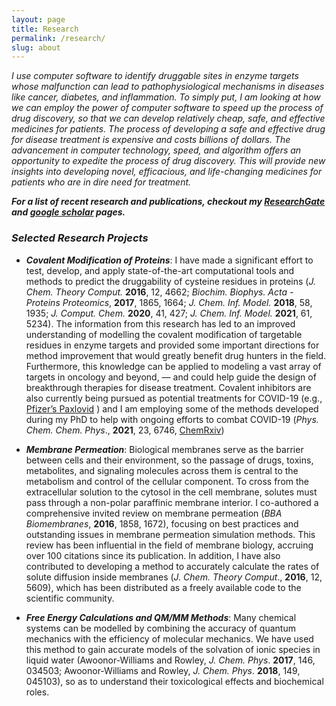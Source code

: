 ```yaml
---
layout: page
title: Research
permalink: /research/
slug: about
---
```


*I use computer software to identify druggable sites in enzyme targets whose malfunction can lead to pathophysiological mechanisms in diseases like cancer, diabetes, and inflammation. To simply put, I am looking at how we can employ the power of computer software to speed up the process of drug discovery, so that we can develop relatively cheap, safe, and effective medicines for patients. The process of developing a safe and effective drug for disease treatment is expensive and costs billions of dollars. The advancement in computer technology, speed, and algorithm offers an opportunity to expedite the process of drug discovery. This will provide new insights into developing novel, efficacious, and life-changing medicines for patients who are in dire need for treatment.*

***For a list of recent research and publications, checkout my <a href="https://www.researchgate.net/profile/Ernest_Awoonor-Williams" target="_blank">ResearchGate</a> and <a href="https://scholar.google.com/citations?user=AwvMTjIAAAAJ&hl=en" target="_blank">google scholar</a> pages.***



### *Selected Research Projects*

* ***Covalent Modification of Proteins***:  I have made a significant effort to test, develop, and apply state-of-the-art computational tools and methods to predict the druggability of cysteine residues in proteins (_J. Chem. Theory Comput._ **2016**, 12, 4662; _Biochim. Biophys. Acta - Proteins Proteomics_, **2017**, 1865, 1664; _J. Chem. Inf. Model._ **2018**, 58, 1935; _J. Comput. Chem._ **2020**, 41, 427;  _J. Chem. Inf. Model._ **2021**, 61, 5234). The information from this research has led to an improved understanding of modelling the covalent modification of targetable residues in enzyme targets and provided some important directions for method improvement that would greatly benefit drug hunters in the field. Furthermore, this knowledge can be applied to modeling a vast array of targets in oncology and beyond, — and could help guide the design of breakthrough therapies for disease treatment. Covalent inhibitors are also currently being pursued as potential treatments for COVID-19 (e.g., <a href="https://www.fda.gov/news-events/press-announcements/coronavirus-covid-19-update-fda-authorizes-first-oral-antiviral-treatment-covid-19" target="_blank">Pfizer’s Paxlovid</a> ) and I am employing some of the methods developed during my PhD to help with ongoing efforts to combat COVID-19 (_Phys. Chem. Chem. Phys_., **2021**, 23, 6746,   <a href="https://chemrxiv.org/engage/chemrxiv/article-details/61b0b4987ada950e376d9233" target="_blank">ChemRxiv</a>)


* ***Membrane Permeation***: Biological membranes serve as the barrier between cells and their environment, so the passage of drugs, toxins, metabolites, and signaling molecules across them is central to the metabolism and control of the cellular component. To cross from the extracellular solution to the cytosol in the cell membrane, solutes must pass through a non-polar paraffinic membrane interior. I co-authored a comprehensive invited review on membrane permeation (_BBA Biomembranes_, **2016**, 1858, 1672), focusing on best practices and outstanding issues in membrane permeation simulation methods. This review has been influential in the field of membrane biology, accruing over 100 citations since its publication. In addition, I have also contributed to developing a method to accurately calculate the rates of solute diffusion inside membranes (_J. Chem. Theory Comput_., **2016**, 12, 5609), which has been distributed as a freely available code to the scientific community.


* ***Free Energy Calculations and QM/MM Methods***: Many chemical systems can be modelled by combining the accuracy of quantum mechanics with the efficiency of molecular mechanics. We have used this method to gain accurate models of the solvation of ionic species in liquid water (Awoonor-Williams and Rowley, _J. Chem. Phys_. **2017**, 146, 034503; Awoonor-Williams and Rowley, _J. Chem. Phys_. **2018**, 149, 045103), so as to understand their toxicological effects and biochemical roles.




<!-- Cancer kills <a href="https://www.cancer.gov/about-cancer/understanding/statistics" target="_blank">8.2 million people each year</a>. The <a href="http://www.who.int/cancer/en/" target="_blank">World Health Organization</a> warns of a 70% increase in the occurrence of new cases by 2035. Although numerous strides and research effort have gone into its treatment and cure, the disease continues to pose a major threat to the lives of most humans. One reason is that drugs developed for its treatment have limited efficacy and specificity. In other words, these drugs generally tend to be less potent in suppressing the rather aggressive nature of most cancers and often have unpleasant side-related effects like incessant diarrhea. Common drugs employed in cancer treatments work under the principle of inhibiting proteins, which are molecules that underpin every aspect of biological activity including cell growth and division. A vast majority of current targetted anticancer drugs work by inhibiting kinase proteins involved in cancer cell proliferation. However, due to the structural similarity of most kinase proteins, an anticancer drug can react with multiple kinase proteins other than its intended target, causing severe side effects. --->

<!--My research project focuses on identifying specific sites of reactivity in protein kinase cells to help develop more selective and efficacious anticancer drugs. More specifically, my project involves developing new computer modeling techniques to identify and accurately predict the reactivity of active sites in proteins for drug synthesis. This will provide drug developers and pharmaceutical chemists with new insights into designing and developing more potent and effective anticancer drugs for therapeutic purposes. The fundamental goal of my research is to improve the therapeutic potency of anticancer drugs, while reducing the time and cost needed for their design and development.

For a list of recent research and publications, checkout my <a href="https://www.researchgate.net/profile/Ernest_Awoonor-Williams" target="_blank">ResearchGate</a> and <a href="https://scholar.google.com/citations?user=AwvMTjIAAAAJ&hl=en" target="_blank">google scholar</a> pages.--->

